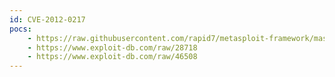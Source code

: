 ```yaml
---
id: CVE-2012-0217
pocs:
    - https://raw.githubusercontent.com/rapid7/metasploit-framework/master/modules/exploits/freebsd/local/intel_sysret_priv_esc.rb
    - https://www.exploit-db.com/raw/28718
    - https://www.exploit-db.com/raw/46508
---
```

